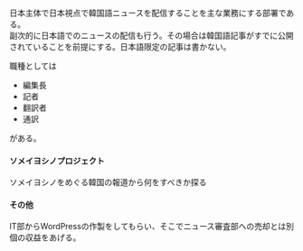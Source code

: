 ### 
日本主体で日本視点で韓国語ニュースを配信することを主な業務にする部署である。  
副次的に日本語でのニュースの配信も行う。その場合は韓国語記事がすでに公開されていることを前提にする。日本語限定の記事は書かない。

職種としては

* 編集長
* 記者
* 翻訳者
* 通訳

がある。
#### ソメイヨシノプロジェクト
ソメイヨシノをめぐる韓国の報道から何をすべきか探る
#### その他
IT部からWordPressの作製をしてもらい、そこでニュース審査部への売却とは別個の収益をあげる。
